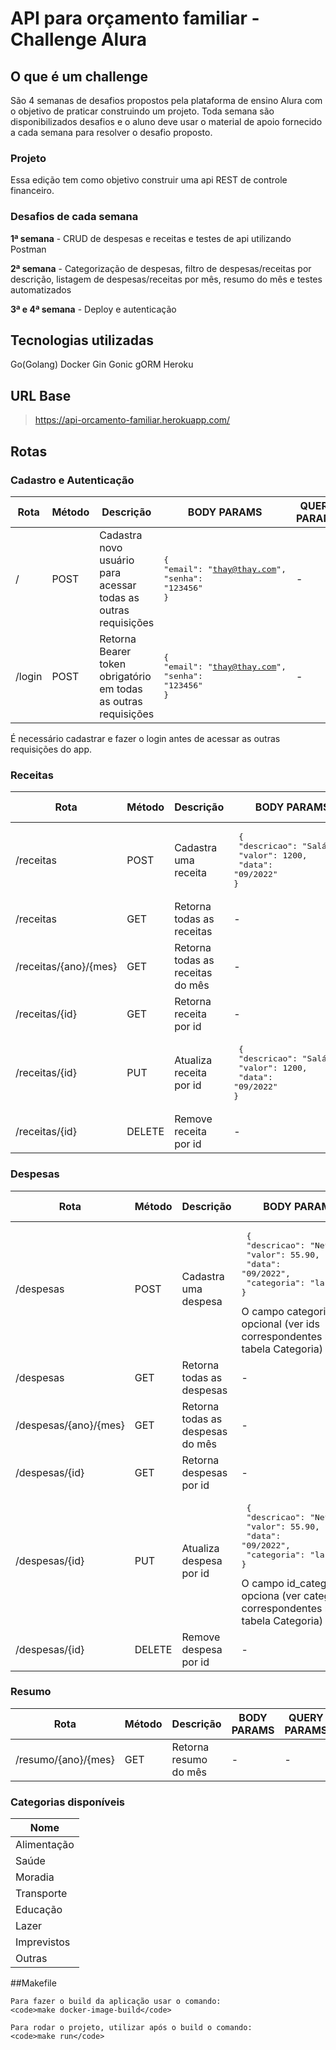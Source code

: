 # API para orçamento familiar - Challenge Alura

## O que é um challenge
São 4 semanas de desafios propostos pela plataforma de ensino Alura com o objetivo de praticar construindo um projeto. Toda semana são disponibilizados desafios e o aluno deve usar o material de apoio fornecido a cada semana para resolver o desafio proposto. 

### Projeto
Essa edição tem como objetivo construir uma api REST de controle financeiro. 

### Desafios de cada semana
<b>1ª semana</b> - CRUD de despesas e receitas e testes de api utilizando Postman

<b>2ª semana</b> - Categorização de despesas, filtro de despesas/receitas por descrição, listagem de despesas/receitas por mês, resumo do mês e testes automatizados

<b>3ª e 4ª semana</b> - Deploy e autenticação

## Tecnologias utilizadas
Go(Golang)
Docker
Gin Gonic
gORM
Heroku

## URL Base
 > https://api-orcamento-familiar.herokuapp.com/
## Rotas

### Cadastro e Autenticação
| Rota | Método | Descrição | BODY PARAMS | QUERY PARAMS |
| --- | --- | --- | --- | --- |
| / | POST | Cadastra novo usuário para acessar todas as outras requisições | <pre>{<br>"email": "thay@thay.com",<br>"senha": "123456"<br>}</pre> | - |
| /login | POST | Retorna Bearer token obrigatório em todas as outras requisições | <pre>{<br>"email": "thay@thay.com",<br>"senha": "123456"<br>}</pre> | - |
 
 É necessário cadastrar e fazer o login antes de acessar as outras requisições do app.

### Receitas
| Rota | Método | Descrição | BODY PARAMS | QUERY PARAMS |
| --- | --- | --- | --- | --- |
| /receitas | POST | Cadastra uma receita | <pre> {<br> "descricao": "Salário",<br> "valor": 1200,<br> "data": "09/2022"<br>} </pre> | - |
| /receitas | GET | Retorna todas as receitas | - | descricao (opcional) |
| /receitas/{ano}/{mes} | GET | Retorna todas as receitas do mês | - | - |
| /receitas/{id} | GET | Retorna receita por id | - | - |
| /receitas/{id} | PUT | Atualiza receita por id | <pre> {<br> "descricao": "Salário",<br> "valor": 1200,<br> "data": "09/2022"<br>} </pre> | - |
| /receitas/{id} | DELETE | Remove receita por id | - | - |

### Despesas
| Rota | Método | Descrição | BODY PARAMS | QUERY PARAMS |
| --- | --- | --- | --- | --- |
| /despesas | POST | Cadastra uma despesa |  <pre> {<br> "descricao": "Netflix",<br> "valor": 55.90,<br> "data": "09/2022",<br> "categoria": "lazer"<br>} </pre> O campo categoria é opcional (ver ids correspondentes na tabela Categoria) | - |
| /despesas | GET | Retorna todas as despesas | - | descricao (opcional) |
| /despesas/{ano}/{mes} | GET | Retorna todas as despesas do mês | - | - |
| /despesas/{id} | GET | Retorna despesas por id | - | - |
| /despesas/{id} | PUT | Atualiza despesa por id |  <pre> {<br> "descricao": "Netflix",<br> "valor": 55.90,<br> "data": "09/2022",<br> "categoria": "lazer"<br>} </pre> O campo id_categoria é opciona (ver categorias correspondentes na tabela Categoria) | - |
| /despesas/{id} | DELETE | Remove despesa por id | - | - |

### Resumo
| Rota | Método | Descrição | BODY PARAMS | QUERY PARAMS |
| --- | --- | --- | --- | --- |
| /resumo/{ano}/{mes} | GET | Retorna resumo do mês | - | - |

### Categorias disponíveis
| Nome |
| --- |
| Alimentação |
| Saúde |
| Moradia |
| Transporte |
| Educação |
| Lazer |
| Imprevistos |
| Outras |

##Makefile 
```
Para fazer o build da aplicação usar o comando:
<code>make docker-image-build</code>

Para rodar o projeto, utilizar após o build o comando:
<code>make run</code>
